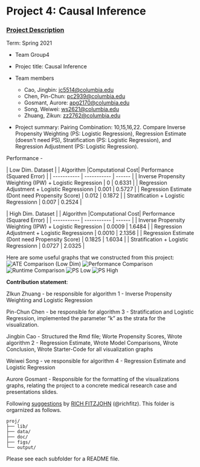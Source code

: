# Project 4: Causal Inference

### [Project Description](doc/project4_desc.md)

Term: Spring 2021

+ Team Group4
+ Projec title: Causal Inference
+ Team members
	+ Cao, Jingbin: jc5514@columbia.edu
	+ Chen, Pin-Chun: pc2939@columbia.edu
	+ Gosmant, Aurore: apg2170@columbia.edu
	+ Song, Weiwei: ws2621@columbia.edu
	+ Zhuang, Zikun: zz2762@columbia.edu   

+ Project summary:  Pairing Combination: 10,15,16,22. Compare Inverse Propensity Weighting (PS: Logistic Regression), Regression Estimate (doesn't need PS), Stratification (PS: Logistic Regression), and Regression Adjustment (PS: Logistic Regression).

Performance -

| Low Dim. Dataset |
| Algorithm      |Computational Cost| Performance (Squared Error) |
| ----------- | ----------- | ------    |
| Inverse Propensity Weighting (IPW) + Logistic Regression     |  0    |  0.6331     |
| Regression Adjustment + Logistic Regressionn      |  0.001    |   0.5727    |
| Regression Estimate (Dont need Propensity Score)      |  0.012      |   0.1872   |
| Stratification + Logistic Regressionn      |   0.007    |   0.2524   |


| High Dim. Dataset |
| Algorithm      |Computational Cost| Performance (Squared Error) |
| ----------- | ----------- | ------    |
| Inverse Propensity Weighting (IPW) + Logistic Regression     |  0.0009    |  1.6484     |
| Regression Adjustment + Logistic Regressionn      |   0.0010    |   2.1356    |
| Regression Estimate (Dont need Propensity Score)      |  0.1825      |   1.6034   |
| Stratification + Logistic Regressionn      |   0.0727    |   2.0325    |

Here are some useful graphs that we constructed from this project:
![ATE Comparison (Low Dim)](https://github.com/TZstatsADS/Spring2021-Project4-project5_group4/blob/main/figs/ATE.jpeg)
![Performance Comparison](https://github.com/TZstatsADS/Spring2021-Project4-project5_group4/blob/main/figs/performance.jpeg)
![Runtime Comparison](https://github.com/TZstatsADS/Spring2021-Project4-project5_group4/blob/main/figs/runtime.jpeg)
![PS Low](https://github.com/TZstatsADS/Spring2021-Project4-project5_group4/blob/main/figs/ps_low.jpeg)
![PS High](https://github.com/TZstatsADS/Spring2021-Project4-project5_group4/blob/main/figs/ps_high.jpeg)

**Contribution statement**:  

ZIkun Zhuang - be responsible for algorithm 1 - Inverse Propensity Weighting and Logistic Regression  

Pin-Chun Chen - be responsible for algorithm 3 - Stratification and Logistic Regression, implemented the parameter “k” as the strata for the visualization.  

Jingbin Cao - Structured the Rmd file; Worte Propensity Scores, Wrote algorithm 2 - Regression Estimate, Wrote Model Comparisons, Wrote Conclusion, Wrote Starter-Code for all visualization graphs

Weiwei Song - ve responsible for algorithm 4 - Regression Estimate and Logistic Regression  

Aurore Gosmant - Responsible for the formatting of the visualizations graphs, relating the project to a concrete medical research case and presentations slides.  


Following [suggestions](http://nicercode.github.io/blog/2013-04-05-projects/) by [RICH FITZJOHN](http://nicercode.github.io/about/#Team) (@richfitz). This folder is orgarnized as follows.

```
proj/
├── lib/
├── data/
├── doc/
├── figs/
└── output/
```

Please see each subfolder for a README file.
